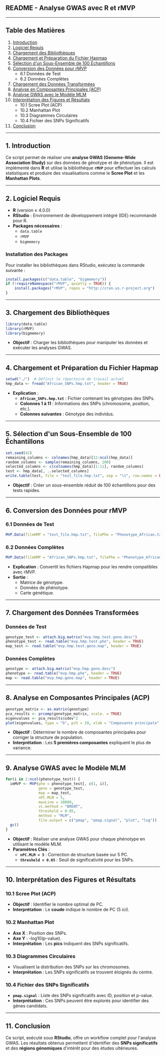 ## **README - Analyse GWAS avec R et rMVP**

---

## **Table des Matières**

1. [Introduction](#1-introduction)  
2. [Logiciel Requis](#2-logiciel-requis)  
3. [Chargement des Bibliothèques](#3-chargement-des-bibliothèques)  
4. [Chargement et Préparation du Fichier Hapmap](#4-chargement-et-préparation-du-fichier-hapmap)  
5. [Sélection d'un Sous-Ensemble de 100 Échantillons](#5-sélection-dun-sous-ensemble-de-100-échantillons)  
6. [Conversion des Données pour rMVP](#6-conversion-des-données-pour-rmvp)  
   - 6.1 Données de Test  
   - 6.2 Données Complètes  
7. [Chargement des Données Transformées](#7-chargement-des-données-transformées)  
8. [Analyse en Composantes Principales (ACP)](#8-analyse-en-composantes-principales-acp)  
9. [Analyse GWAS avec le Modèle MLM](#9-analyse-gwas-avec-le-modèle-mlm)  
10. [Interprétation des Figures et Résultats](#10-interprétation-des-figures-et-résultats)  
    - 10.1 Scree Plot (ACP)  
    - 10.2 Manhattan Plot  
    - 10.3 Diagrammes Circulaires  
    - 10.4 Fichier des SNPs Significatifs  
11. [Conclusion](#11-conclusion)

---

## **1. Introduction**

Ce script permet de réaliser une **analyse GWAS (Genome-Wide Association Study)** sur des données de génotype et de phénotype. Il est implémenté dans **R** et utilise la bibliothèque **`rMVP`** pour effectuer les calculs statistiques et produire des visualisations comme le **Scree Plot** et les **Manhattan Plots**.

---

## **2. Logiciel Requis**

- **R** (version ≥ 4.0.0)  
- **RStudio** : Environnement de développement intégré (IDE) recommandé pour R.  
- **Packages nécessaires** :  
   - `data.table`  
   - `rMVP`  
   - `bigmemory`  

### **Installation des Packages**

Pour installer les bibliothèques dans RStudio, exécutez la commande suivante :

```r
install.packages(c("data.table", "bigmemory"))
if (!requireNamespace("rMVP", quietly = TRUE)) {
    install.packages("rMVP", repos = "http://cran.us.r-project.org")
}
```

---

## **3. Chargement des Bibliothèques**

```r
library(data.table)
library(rMVP)
library(bigmemory)
```

- **Objectif** : Charger les bibliothèques pour manipuler les données et exécuter les analyses GWAS.

---

## **4. Chargement et Préparation du Fichier Hapmap**

```r
setwd("./")  # Définit le répertoire de travail actuel
hmp_data <- fread("African_SNPs.hmp.txt", header = TRUE)
```

- **Explication** :  
   - **`African_SNPs.hmp.txt`** : Fichier contenant les génotypes des SNPs.  
   - **Colonnes 1 à 11** : Informations des SNPs (chromosome, position, etc.).  
   - **Colonnes suivantes** : Génotype des individus.  

---

## **5. Sélection d'un Sous-Ensemble de 100 Échantillons**

```r
set.seed(42)
remaining_columns <- colnames(hmp_data)[12:ncol(hmp_data)]
random_columns <- sample(remaining_columns, 100)
selected_columns <- c(colnames(hmp_data)[1:11], random_columns)
test <- hmp_data[, ..selected_columns]
write.table(test, file = "test_file.hmp.txt", sep = "\t", row.names = FALSE, quote = FALSE)
```

- **Objectif** : Créer un sous-ensemble réduit de 100 échantillons pour des tests rapides.

---

## **6. Conversion des Données pour rMVP**

### **6.1 Données de Test**

```r
MVP.Data(fileHMP = "test_file.hmp.txt", filePhe = "Phenotype_African.txt", sep.phe = "\t", out = "mvp.hmp.test")
```

### **6.2 Données Complètes**

```r
MVP.Data(fileHMP = "African_SNPs.hmp.txt", filePhe = "Phenotype_African.txt", sep.phe = "\t", out = "mvp.hmp")
```

- **Explication** : Convertit les fichiers Hapmap pour les rendre compatibles avec rMVP.  
- **Sortie** :  
   - Matrice de génotype.  
   - Données de phénotype.  
   - Carte génétique.

---

## **7. Chargement des Données Transformées**

### **Données de Test**

```r
genotype_test <- attach.big.matrix("mvp.hmp.test.geno.desc")
phenotype_test <- read.table("mvp.hmp.test.phe", header = TRUE)
map_test <- read.table("mvp.hmp.test.geno.map", header = TRUE)
```

### **Données Complètes**

```r
genotype <- attach.big.matrix("mvp.hmp.geno.desc")
phenotype <- read.table("mvp.hmp.phe", header = TRUE)
map <- read.table("mvp.hmp.geno.map", header = TRUE)
```

---

## **8. Analyse en Composantes Principales (ACP)**

```r
genotype_matrix <- as.matrix(genotype)
pca_results <- prcomp(genotype_matrix, scale. = TRUE)
eigenvalues <- pca_results$sdev^2
plot(eigenvalues, type = "b", pch = 19, xlab = "Composante principale", ylab = "Valeur propre", main = "Scree Plot", xlim = c(1, 30))
```

- **Objectif** : Déterminer le nombre de composantes principales pour corriger la structure de population.  
- **Interprétation** : Les **5 premières composantes** expliquent le plus de variance.

---

## **9. Analyse GWAS avec le Modèle MLM**

```r
for(i in 2:ncol(phenotype_test)) {
  imMVP <- MVP(phe = phenotype_test[, c(1, i)],
               geno = genotype_test,
               map = map_test,
               nPC.MLM = 5,
               maxLine = 10000,
               vc.method = "BRENT",
               threshold = 0.05,
               method = "MLM",
               file.output = c("pmap", "pmap.signal", "plot", "log"))
  gc()
}
```

- **Objectif** : Réaliser une analyse GWAS pour chaque phénotype en utilisant le modèle MLM.  
- **Paramètres Clés** :  
   - **`nPC.MLM = 5`** : Correction de structure basée sur 5 PC.  
   - **`threshold = 0.05`** : Seuil de significativité pour les SNPs.

---

## **10. Interprétation des Figures et Résultats**

### **10.1 Scree Plot (ACP)**  
- **Objectif** : Identifier le nombre optimal de PC.  
- **Interprétation** : Le **coude** indique le nombre de PC (5 ici).  

### **10.2 Manhattan Plot**  
- **Axe X** : Position des SNPs.  
- **Axe Y** : -log10(p-value).  
- **Interprétation** : Les **pics** indiquent des SNPs significatifs.  

### **10.3 Diagrammes Circulaires**  
- Visualisent la distribution des SNPs sur les chromosomes.  
- **Interprétation** : Les SNPs significatifs se trouvent éloignés du centre.

### **10.4 Fichier des SNPs Significatifs**  
- **`pmap.signal`** : Liste des SNPs significatifs avec ID, position et p-value.  
- **Interprétation** : Ces SNPs peuvent être explorés pour identifier des gènes candidats.

---

## **11. Conclusion**

Ce script, exécuté sous **RStudio**, offre un workflow complet pour l'analyse GWAS. Les résultats obtenus permettent d'identifier des **SNPs significatifs** et des **régions génomiques** d'intérêt pour des études ultérieures.
